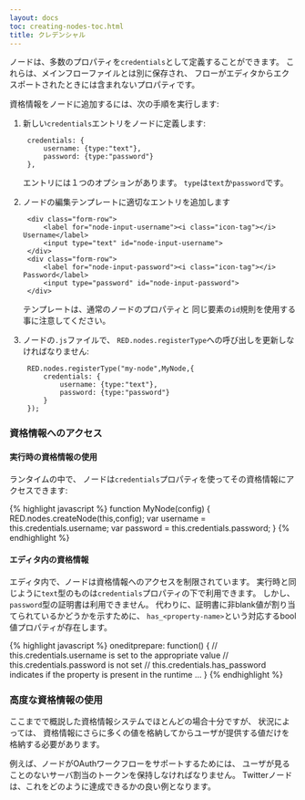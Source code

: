 ```yaml
---
layout: docs
toc: creating-nodes-toc.html
title: クレデンシャル
---
```


ノードは、多数のプロパティを`credentials`として定義することができます。
これらは、メインフローファイルとは別に保存され、
フローがエディタからエクスポートされたときには含まれないプロパティです。

資格情報をノードに追加するには、次の手順を実行します:

1. 新しい`credentials`エントリをノードに定義します:

        credentials: {
            username: {type:"text"},
            password: {type:"password"}
        },

   エントリには１つのオプションがあります。
   `type`は`text`か`password`です。

2. ノードの編集テンプレートに適切なエントリを追加します

        <div class="form-row">
            <label for="node-input-username"><i class="icon-tag"></i> Username</label>
            <input type="text" id="node-input-username">
        </div>
        <div class="form-row">
            <label for="node-input-password"><i class="icon-tag"></i> Password</label>
            <input type="password" id="node-input-password">
        </div>

    テンプレートは、通常のノードのプロパティと
    同じ要素の`id`規則を使用する事に注意してください。

3. ノードの`.js`ファイルで、
   `RED.nodes.registerType`への呼び出しを更新しなければなりません:

        RED.nodes.registerType("my-node",MyNode,{
            credentials: {
                username: {type:"text"},
                password: {type:"password"}
            }
        });

### 資格情報へのアクセス

#### 実行時の資格情報の使用

ランタイムの中で、
ノードは`credentials`プロパティを使ってその資格情報にアクセスできます:

{% highlight javascript %}
function MyNode(config) {
    RED.nodes.createNode(this,config);
    var username = this.credentials.username;
    var password = this.credentials.password;
}
{% endhighlight %}

#### エディタ内の資格情報

エディタ内で、ノードは資格情報へのアクセスを制限されています。
実行時と同じように`text`型のものは`credentials`プロパティの下で利用できます。
しかし、`password`型の証明書は利用できません。
代わりに、証明書に非blank値が割り当てられているかどうかを示すために、
`has_<property-name>`という対応するbool値プロパティが存在します。

{% highlight javascript %}
oneditprepare: function() {
    // this.credentials.username is set to the appropriate value
    // this.credentials.password is not set
    // this.credentials.has_password indicates if the property is present in the runtime
    ...
}
{% endhighlight %}

### 高度な資格情報の使用

ここまでで概説した資格情報システムでほとんどの場合十分ですが、
状況によっては、
資格情報にさらに多くの値を格納してからユーザが提供する値だけを格納する必要があります。

例えば、ノードがOAuthワークフローをサポートするためには、
ユーザが見ることのないサーバ割当のトークンを保持しなければなりません。
Twitterノードは、これをどのように達成できるかの良い例となります。
